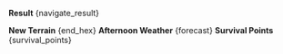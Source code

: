 **Result** {navigate_result}

**New Terrain** {end_hex}
**Afternoon Weather** {forecast}
**Survival Points** {survival_points}